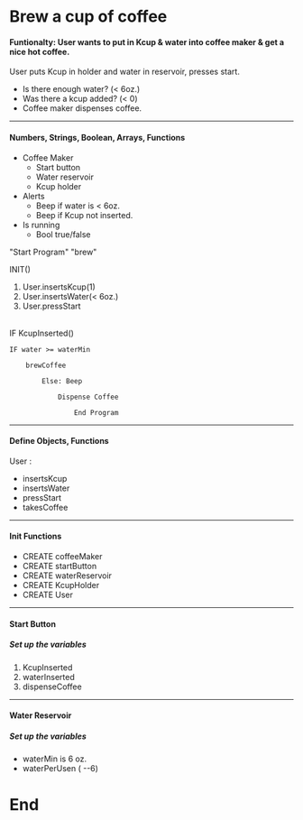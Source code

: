 # Brew a cup of coffee

#### Funtionalty: User wants to put in Kcup & water into coffee maker & get a nice hot coffee.
User puts Kcup in holder and water in reservoir, presses start.


* Is there enough water? (< 6oz.)
* Was there a kcup added? (< 0)
* Coffee maker dispenses coffee.
___
#### Numbers, Strings, Boolean, Arrays, Functions
* Coffee Maker
    * Start button
    * Water reservoir
    * Kcup holder
* Alerts
    * Beep if water is < 6oz.
    * Beep if Kcup not inserted.
* Is running
    * Bool true/false



"Start Program" "brew"

INIT()

1. User.insertsKcup(1)
2. User.insertsWater(< 6oz.)
3. User.pressStart
<br>
IF KcupInserted()
    
    IF water >= waterMin 
        
        brewCoffee 
           
            Else: Beep 
               
                Dispense Coffee 
                   
                    End Program
    
___
#### Define Objects, Functions

 User : 
* insertsKcup
* insertsWater 
* pressStart
* takesCoffee
___
#### Init Functions

* CREATE coffeeMaker
* CREATE startButton
* CREATE waterReservoir
* CREATE KcupHolder
* CREATE User

___
 #### Start Button

##### Set up the variables

1. KcupInserted
2. waterInserted
3. dispenseCoffee
___
#### Water Reservoir

##### Set up the variables
* waterMin is 6 oz.
* waterPerUsen ( --6)

# End

   
